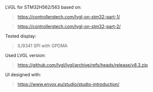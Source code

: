 LVGL for STM32H562/563 based on:
> https://controllerstech.com/lvgl-on-stm32-part-1/

> https://controllerstech.com/lvgl-on-stm32-part-2/

Tested display:
> ILI9341 SPI with GPDMA

Used LVGL version:
> https://github.com/lvgl/lvgl/archive/refs/heads/release/v8.3.zip

UI designed with:
> https://www.envox.eu/studio/studio-introduction/
